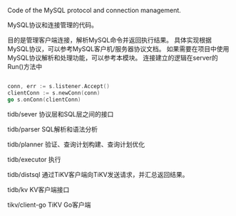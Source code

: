 Code of the MySQL protocol and connection management.

MySQL协议和连接管理的代码。

目的是管理客户端连接，解析MySQL命令并返回执行结果。
具体实现根据MySQL协议，可以参考MySQL客户机/服务器协议文档。
如果需要在项目中使用MySQL协议解析和处理功能，可以参考本模块。
连接建立的逻辑在server的Run()方法中

```go

conn, err := s.listener.Accept()
clientConn := s.newConn(conn)
go s.onConn(clientConn)

```


tidb/sever
协议层和SQL层之间的接口

tidb/parser
SQL解析和语法分析

tidb/planner
验证、查询计划构建、查询计划优化

tidb/executor
执行

tidb/distsql
通过TiKV客户端向TiKV发送请求，并汇总返回结果。

tidb/kv
KV客户端接口

tikv/client-go
TiKV Go客户端
